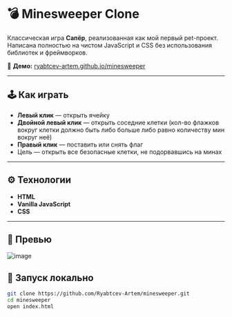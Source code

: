 # 💣 Minesweeper Clone

Классическая игра **Сапёр**, реализованная как мой первый pet-проект. Написана полностью на чистом JavaScript и CSS без использования библиотек и фреймворков.

🔗 **Демо:** [ryabtcev-artem.github.io/minesweeper](https://ryabtcev-artem.github.io/minesweeper/)

---

## 🕹️ Как играть

- **Левый клик** — открыть ячейку
- **Двойной левый клик** — открыть соседние клетки (кол-во флажков вокруг клетки должно быть либо больше либо равно количеству мин вокруг неё)
- **Правый клик** — поставить или снять флаг
- Цель — открыть все безопасные клетки, не подорвавшись на минах

---

## ⚙️ Технологии

- **HTML**
- **Vanilla JavaScript**
- **CSS**

---
## 🧩 Превью
![image](https://github.com/user-attachments/assets/90f22a50-63c2-4ee7-a22f-f3d172e4f76c)

## 🚀 Запуск локально

```bash
git clone https://github.com/Ryabtcev-Artem/minesweeper.git
cd minesweeper
open index.html
